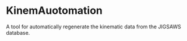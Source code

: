 # KinemAuotomation
A tool for automatically regenerate the kinematic data from the JIGSAWS database.

